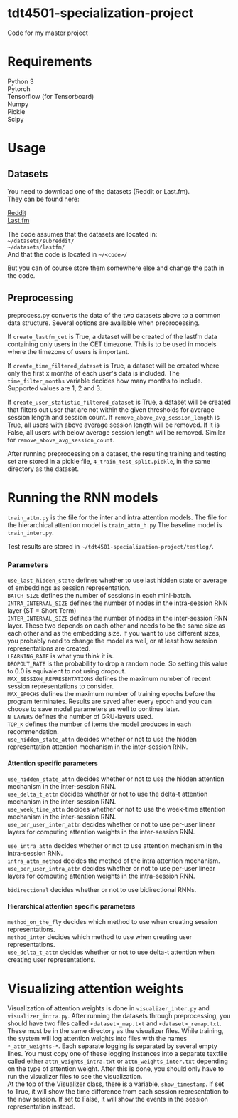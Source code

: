 # tdt4501-specialization-project
Code for my master project  

# Requirements
Python 3  
Pytorch  
Tensorflow (for Tensorboard)  
Numpy  
Pickle  
Scipy  

# Usage

## Datasets
You need to download one of the datasets (Reddit or Last.fm).  
They can be found here:  
  
[Reddit](https://www.kaggle.com/colemaclean/subreddit-interactions)  
[Last.fm](http://www.dtic.upf.edu/~ocelma/MusicRecommendationDataset/lastfm-1K.html)  
  
The code assumes that the datasets are located in:  
`~/datasets/subreddit/`  
`~/datasets/lastfm/`  
And that the code is located in `~/<code>/`  

But you can of course store them somewhere else and change the path in the code.  
  
## Preprocessing
preprocess.py converts the data of the two datasets above to a common data structure. Several options are available when preprocessing.

If `create_lastfm_cet` is True, a dataset will be created of the lastfm data containing only users in the CET timezone. This is to be used in models where the timezone of users is important.

If `create_time_filtered_dataset` is True, a dataset will be created where only the first x months of each user's data is included. The `time_filter_months` variable decides how many months to include. Supported values are 1, 2 and 3.

If `create_user_statistic_filtered_dataset` is True, a dataset will be created that filters out user that are not within the given thresholds for average session length and session count. If `remove_above_avg_session_length` is True, all users with above average session length will be removed. If it is False, all users with below average session length will be removed. Similar for `remove_above_avg_session_count`.
  
After running preprocessing on a dataset, the resulting training and testing set are stored in a pickle file, `4_train_test_split.pickle`, in the same directory as the dataset.   
  
  
# Running the RNN models
`train_attn.py` is the file for the inter and intra attention models. The file for the hierarchical attention model is `train_attn_h.py` The baseline model is `train_inter.py`.   
  
Test results are stored in `~/tdt4501-specialization-project/testlog/`.  
  
### Parameters
`use_last_hidden_state` defines whether to use last hidden state or average of embeddings as session representation.  
`BATCH_SIZE` defines the number of sessions in each mini-batch.  
`INTRA_INTERNAL_SIZE` defines the number of nodes in the intra-session RNN layer (ST = Short Term)  
`INTER_INTERNAL_SIZE` defines the number of nodes in the inter-session RNN layer. These two depends on each other and needs to be the same size as each other and as the embedding size. If you want to use different sizes, you probably need to change the model as well, or at least how session representations are created.  
`LEARNING_RATE` is what you think it is.  
`DROPOUT_RATE` is the probability to drop a random node. So setting this value to 0.0 is equivalent to not using dropout.  
`MAX_SESSION_REPRESENTATIONS` defines the maximum number of recent session representations to consider.  
`MAX_EPOCHS` defines the maximum number of training epochs before the program terminates. Results are saved after every epoch and you can choose to save model parameters as well to continue later.  
`N_LAYERS` defines the number of GRU-layers used.  
`TOP_K` defines the number of items the model produces in each recommendation.  
`use_hidden_state_attn` decides whether or not to use the hidden representation attention mechanism in the inter-session RNN.  


#### Attention specific parameters
`use_hidden_state_attn` decides whether or not to use the hidden attention mechanism in the inter-session RNN.  
`use_delta_t_attn` decides whether or not to use the delta-t attention mechanism in the inter-session RNN.  
`use_week_time_attn` decides whether or not to use the week-time attention mechanism in the inter-session RNN.  
`use_per_user_inter_attn` decides whether or not to use per-user linear layers for computing attention weights in the inter-session RNN.  
 
`use_intra_attn` decides whether or not to use attention mechanism in the intra-session RNN.  
`intra_attn_method` decides the method of the intra attention mechanism.  
`use_per_user_intra_attn` decides whether or not to use per-user linear layers for computing attention weights in the intra-session RNN.  

`bidirectional` decides whether or not to use bidirectional RNNs.  

#### Hierarchical attention specific parameters
`method_on_the_fly` decides which method to use when creating session representations.  
`method_inter` decides which method to use when creating user representations.  
`use_delta_t_attn` decides whether or not to use delta-t attention when creating user representations.  


  
# Visualizing attention weights
Visualization of attention weights is done in `visualizer_inter.py` and `visualizer_intra.py`.
After running the datasets through preprocessing, you should have two files called `<dataset>_map.txt` and `<dataset>_remap.txt`. These must be in the same directory as the visualizer files. While training, the system will log attention weights into files with the names `*_attn_weights-*`. Each separate logging is separated by several empty lines. You must copy one of these logging instances into a separate textfile called either `attn_weights_intra.txt` or `attn_weights_inter.txt` depending on the type of attention weight. After this is done, you should only have to run the visualizer files to see the visualization.  
At the top of the Visualizer class, there is a variable, `show_timestamp`. If set to True, it will show the time difference from each session representation to the new session. If set to False, it will show the events in the session representation instead.
